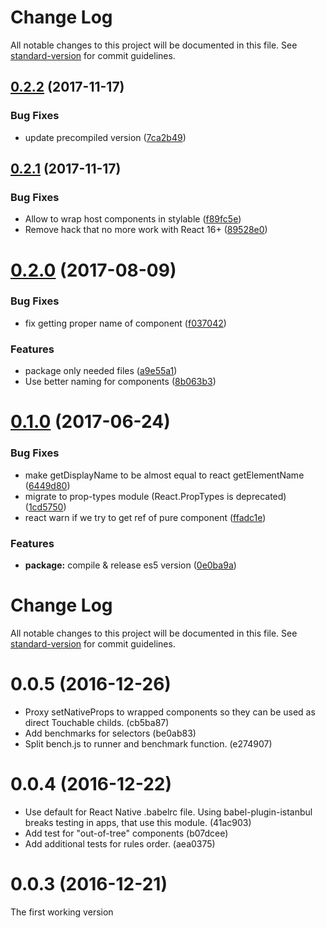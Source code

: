 # Change Log

All notable changes to this project will be documented in this file. See [standard-version](https://github.com/conventional-changelog/standard-version) for commit guidelines.

<a name="0.2.2"></a>
## [0.2.2](https://github.com/vovkasm/react-native-stylable/compare/v0.2.1...v0.2.2) (2017-11-17)


### Bug Fixes

* update precompiled version ([7ca2b49](https://github.com/vovkasm/react-native-stylable/commit/7ca2b49))



<a name="0.2.1"></a>
## [0.2.1](https://github.com/vovkasm/react-native-stylable/compare/v0.2.0...v0.2.1) (2017-11-17)


### Bug Fixes

* Allow to wrap host components in stylable ([f89fc5e](https://github.com/vovkasm/react-native-stylable/commit/f89fc5e))
* Remove hack that no more work with React 16+ ([89528e0](https://github.com/vovkasm/react-native-stylable/commit/89528e0))



<a name="0.2.0"></a>
# [0.2.0](https://github.com/vovkasm/react-native-stylable/compare/v0.1.0...v0.2.0) (2017-08-09)


### Bug Fixes

* fix getting proper name of component ([f037042](https://github.com/vovkasm/react-native-stylable/commit/f037042))


### Features

* package only needed files ([a9e55a1](https://github.com/vovkasm/react-native-stylable/commit/a9e55a1))
* Use better naming for components ([8b063b3](https://github.com/vovkasm/react-native-stylable/commit/8b063b3))



<a name="0.1.0"></a>
# [0.1.0](https://github.com/vovkasm/react-native-stylable/compare/0.0.5...v0.1.0) (2017-06-24)


### Bug Fixes

* make getDisplayName to be almost equal to react getElementName ([6449d80](https://github.com/vovkasm/react-native-stylable/commit/6449d80))
* migrate to prop-types module (React.PropTypes is deprecated) ([1cd5750](https://github.com/vovkasm/react-native-stylable/commit/1cd5750))
* react warn if we try to get ref of pure component ([ffadc1e](https://github.com/vovkasm/react-native-stylable/commit/ffadc1e))


### Features

* **package:** compile & release es5 version ([0e0ba9a](https://github.com/vovkasm/react-native-stylable/commit/0e0ba9a))



# Change Log

All notable changes to this project will be documented in this file. See [standard-version](https://github.com/conventional-changelog/standard-version) for commit guidelines.

# 0.0.5 (2016-12-26)

* Proxy setNativeProps to wrapped components so they can be used as direct Touchable childs. (cb5ba87)
* Add benchmarks for selectors (be0ab83)
* Split bench.js to runner and benchmark function. (e274907)

# 0.0.4 (2016-12-22)

* Use default for React Native .babelrc file. Using babel-plugin-istanbul breaks testing in apps, that use this module. (41ac903)
* Add test for "out-of-tree" components (b07dcee)
* Add additional tests for rules order. (aea0375)

# 0.0.3 (2016-12-21)

The first working version